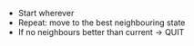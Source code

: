 - Start wherever
- Repeat: move to the best neighbouring state
- If no neighbours better than current → QUIT